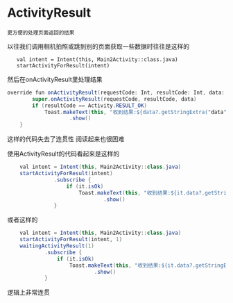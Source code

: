 # ActivityResult
    更方便的处理页面返回的结果
    
以往我们调用相机拍照或跳到别的页面获取一些数据时往往是这样的

```Java
   val intent = Intent(this, Main2Activity::class.java)
   startActivityForResult(intent)
```

然后在onActivityResult里处理结果

```Java
override fun onActivityResult(requestCode: Int, resultCode: Int, data: Intent?) {
        super.onActivityResult(requestCode, resultCode, data)
        if (resultCode == Activity.RESULT_OK)
            Toast.makeText(this, "收到结果:${data?.getStringExtra("data")}", Toast.LENGTH_SHORT)
                    .show()
    }
```

这样的代码失去了连贯性 阅读起来也很困难

使用ActivityResult的代码看起来是这样的

```Java
    val intent = Intent(this, Main2Activity::class.java)
    startActivityForResult(intent)
               .subscribe {
                   if (it.isOk)
                       Toast.makeText(this, "收到结果:${it.data?.getStringExtra("data")}", Toast.LENGTH_SHORT)
                               .show()
               }
```
或者这样的

```Java
    val intent = Intent(this, Main2Activity::class.java)
    startActivityForResult(intent, 1)
    waitingActivityResult(1)
            .subscribe {
                if (it.isOk)
                    Toast.makeText(this, "收到结果:${it.data?.getStringExtra("data")}", Toast.LENGTH_SHORT)
                            .show()
            }

```

逻辑上非常连贯